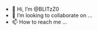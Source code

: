- 👋 Hi, I’m @BLITzZ0
- 💞️ I’m looking to collaborate on ...
- 📫 How to reach me ...
<!---
BLITzZ0/BLITzZ0 is a ✨ special ✨ repository because its `README.md` (this file) appears on your GitHub profile.
You can click the Preview link to take a look at your changes.
--->
